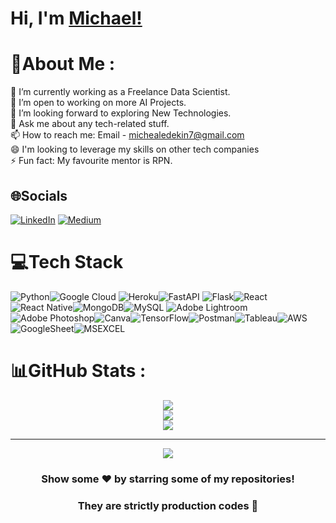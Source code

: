 # Hi, I'm [Michael!](https://www.linkedin.com/in/mikethescientist/)
# 💫About Me :
 🔭 I’m currently working as a Freelance Data Scientist.\
 🌱 I’m open to working on more AI Projects.\
 🤔 I’m looking forward to exploring New Technologies.\
 💬 Ask me about any tech-related stuff.\
 📫 How to reach me: Email - michealedekin7@gmail.com\
 😄 I'm looking to leverage my skills on other tech companies\
 ⚡ Fun fact: My favourite mentor is RPN.

## 🌐Socials
[![LinkedIn](https://img.shields.io/badge/LinkedIn-%230077B5.svg?logo=linkedin&logoColor=white)](https://www.linkedin.com/in/mikethescientist/) [![Medium](https://img.shields.io/badge/Medium-12100E?logo=medium&logoColor=white)](https://medium.com/@michealedekin) 


# 💻Tech Stack
![Python](https://img.shields.io/badge/python-3670A0?style=for-the-badge&logo=python&logoColor=ffdd54)![Google Cloud](https://img.shields.io/badge/Google%20Cloud-%234285F4.svg?style=for-the-badge&logo=google-cloud&logoColor=white) ![Heroku](https://img.shields.io/badge/heroku-%23430098.svg?style=for-the-badge&logo=heroku&logoColor=white)![FastAPI](https://img.shields.io/badge/FastAPI-005571?style=for-the-badge&logo=fastapi) ![Flask](https://img.shields.io/badge/flask-%23000.svg?style=for-the-badge&logo=flask&logoColor=white)![React](https://img.shields.io/badge/react-%2320232a.svg?style=for-the-badge&logo=react&logoColor=%2361DAFB) ![React Native](https://img.shields.io/badge/react_native-%2320232a.svg?style=for-the-badge&logo=react&logoColor=%2361DAFB)![MongoDB](https://img.shields.io/badge/MongoDB-%234ea94b.svg?style=for-the-badge&logo=mongodb&logoColor=white)![MySQL](https://img.shields.io/badge/mysql-%2300f.svg?style=for-the-badge&logo=mysql&logoColor=white) ![Adobe Lightroom](https://img.shields.io/badge/Adobe%20Lightroom-31A8FF.svg?style=for-the-badge&logo=Adobe%20Lightroom&logoColor=white) ![Adobe Photoshop](https://img.shields.io/badge/adobephotoshop-%2331A8FF.svg?style=for-the-badge&logo=adobephotoshop&logoColor=white)![Canva](https://img.shields.io/badge/Canva-%2300C4CC.svg?style=for-the-badge&logo=Canva&logoColor=white)![TensorFlow](https://img.shields.io/badge/TensorFlow-%23FF6F00.svg?style=for-the-badge&logo=TensorFlow&logoColor=white)![Postman](https://img.shields.io/badge/Postman-FF6C37?style=for-the-badge&logo=postman&logoColor=white)![Tableau](https://img.shields.io/badge/Tableau-E97627?style=for-the-badge&logo=Tableau&logoColor=white)![AWS](https://img.shields.io/badge/Amazon_AWS-FF9900?style=for-the-badge&logo=amazonaws&logoColor=white)![GoogleSheet](https://img.shields.io/badge/Google%20Sheets-34A853?style=for-the-badge&logo=google-sheets&logoColor=white)![MSEXCEL](https://img.shields.io/badge/Microsoft_Excel-217346?style=for-the-badge&logo=microsoft-excel&logoColor=white)


# 📊GitHub Stats :

<div align="center">
  
![](https://github-readme-stats.vercel.app/api?username=micheal0034&theme=radical&hide_border=false&include_all_commits=false&count_private=true)<br/>
![](https://github-readme-streak-stats.herokuapp.com/?user=micheal0034&theme=radical&hide_border=false)<br/>
![](https://github-readme-stats.vercel.app/api/top-langs/?username=micheal0034&theme=radical&hide_border=false&include_all_commits=false&count_private=true&layout=compact)

</div>


<div align="center">
  
---
[![](https://visitcount.itsvg.in/api?id=micheal0034&icon=0&color=9)](https://visitcount.itsvg.in)

</div>

<div align="center">
  
### Show some ❤️ by starring some of my repositories!
### They are strictly production codes 💫
  
</div>
